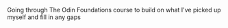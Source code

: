 Going through The Odin Foundations course to build on what I've picked up myself and fill in any gaps
